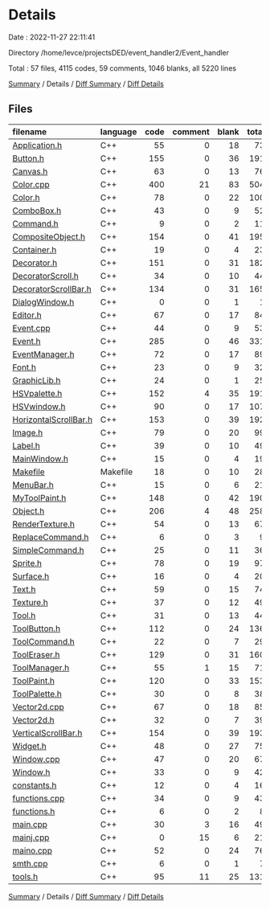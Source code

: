 # Details

Date : 2022-11-27 22:11:41

Directory /home/levce/projectsDED/event_handler2/Event_handler

Total : 57 files,  4115 codes, 59 comments, 1046 blanks, all 5220 lines

[Summary](results.md) / Details / [Diff Summary](diff.md) / [Diff Details](diff-details.md)

## Files
| filename | language | code | comment | blank | total |
| :--- | :--- | ---: | ---: | ---: | ---: |
| [Application.h](/Application.h) | C++ | 55 | 0 | 18 | 73 |
| [Button.h](/Button.h) | C++ | 155 | 0 | 36 | 191 |
| [Canvas.h](/Canvas.h) | C++ | 63 | 0 | 13 | 76 |
| [Color.cpp](/Color.cpp) | C++ | 400 | 21 | 83 | 504 |
| [Color.h](/Color.h) | C++ | 78 | 0 | 22 | 100 |
| [ComboBox.h](/ComboBox.h) | C++ | 43 | 0 | 9 | 52 |
| [Command.h](/Command.h) | C++ | 9 | 0 | 2 | 11 |
| [CompositeObject.h](/CompositeObject.h) | C++ | 154 | 0 | 41 | 195 |
| [Container.h](/Container.h) | C++ | 19 | 0 | 4 | 23 |
| [Decorator.h](/Decorator.h) | C++ | 151 | 0 | 31 | 182 |
| [DecoratorScroll.h](/DecoratorScroll.h) | C++ | 34 | 0 | 10 | 44 |
| [DecoratorScrollBar.h](/DecoratorScrollBar.h) | C++ | 134 | 0 | 31 | 165 |
| [DialogWindow.h](/DialogWindow.h) | C++ | 0 | 0 | 1 | 1 |
| [Editor.h](/Editor.h) | C++ | 67 | 0 | 17 | 84 |
| [Event.cpp](/Event.cpp) | C++ | 44 | 0 | 9 | 53 |
| [Event.h](/Event.h) | C++ | 285 | 0 | 46 | 331 |
| [EventManager.h](/EventManager.h) | C++ | 72 | 0 | 17 | 89 |
| [Font.h](/Font.h) | C++ | 23 | 0 | 9 | 32 |
| [GraphicLib.h](/GraphicLib.h) | C++ | 24 | 0 | 1 | 25 |
| [HSVpalette.h](/HSVpalette.h) | C++ | 152 | 4 | 35 | 191 |
| [HSVwindow.h](/HSVwindow.h) | C++ | 90 | 0 | 17 | 107 |
| [HorizontalScrollBar.h](/HorizontalScrollBar.h) | C++ | 153 | 0 | 39 | 192 |
| [Image.h](/Image.h) | C++ | 79 | 0 | 20 | 99 |
| [Label.h](/Label.h) | C++ | 39 | 0 | 10 | 49 |
| [MainWindow.h](/MainWindow.h) | C++ | 15 | 0 | 4 | 19 |
| [Makefile](/Makefile) | Makefile | 18 | 0 | 10 | 28 |
| [MenuBar.h](/MenuBar.h) | C++ | 15 | 0 | 6 | 21 |
| [MyToolPaint.h](/MyToolPaint.h) | C++ | 148 | 0 | 42 | 190 |
| [Object.h](/Object.h) | C++ | 206 | 4 | 48 | 258 |
| [RenderTexture.h](/RenderTexture.h) | C++ | 54 | 0 | 13 | 67 |
| [ReplaceCommand.h](/ReplaceCommand.h) | C++ | 6 | 0 | 3 | 9 |
| [SimpleCommand.h](/SimpleCommand.h) | C++ | 25 | 0 | 11 | 36 |
| [Sprite.h](/Sprite.h) | C++ | 78 | 0 | 19 | 97 |
| [Surface.h](/Surface.h) | C++ | 16 | 0 | 4 | 20 |
| [Text.h](/Text.h) | C++ | 59 | 0 | 15 | 74 |
| [Texture.h](/Texture.h) | C++ | 37 | 0 | 12 | 49 |
| [Tool.h](/Tool.h) | C++ | 31 | 0 | 13 | 44 |
| [ToolButton.h](/ToolButton.h) | C++ | 112 | 0 | 24 | 136 |
| [ToolCommand.h](/ToolCommand.h) | C++ | 22 | 0 | 7 | 29 |
| [ToolEraser.h](/ToolEraser.h) | C++ | 129 | 0 | 31 | 160 |
| [ToolManager.h](/ToolManager.h) | C++ | 55 | 1 | 15 | 71 |
| [ToolPaint.h](/ToolPaint.h) | C++ | 120 | 0 | 33 | 153 |
| [ToolPalette.h](/ToolPalette.h) | C++ | 30 | 0 | 8 | 38 |
| [Vector2d.cpp](/Vector2d.cpp) | C++ | 67 | 0 | 18 | 85 |
| [Vector2d.h](/Vector2d.h) | C++ | 32 | 0 | 7 | 39 |
| [VerticalScrollBar.h](/VerticalScrollBar.h) | C++ | 154 | 0 | 39 | 193 |
| [Widget.h](/Widget.h) | C++ | 48 | 0 | 27 | 75 |
| [Window.cpp](/Window.cpp) | C++ | 47 | 0 | 20 | 67 |
| [Window.h](/Window.h) | C++ | 33 | 0 | 9 | 42 |
| [constants.h](/constants.h) | C++ | 12 | 0 | 4 | 16 |
| [functions.cpp](/functions.cpp) | C++ | 34 | 0 | 9 | 43 |
| [functions.h](/functions.h) | C++ | 6 | 0 | 2 | 8 |
| [main.cpp](/main.cpp) | C++ | 30 | 3 | 16 | 49 |
| [mainj.cpp](/mainj.cpp) | C++ | 0 | 15 | 6 | 21 |
| [maino.cpp](/maino.cpp) | C++ | 52 | 0 | 24 | 76 |
| [smth.cpp](/smth.cpp) | C++ | 6 | 0 | 1 | 7 |
| [tools.h](/tools.h) | C++ | 95 | 11 | 25 | 131 |

[Summary](results.md) / Details / [Diff Summary](diff.md) / [Diff Details](diff-details.md)